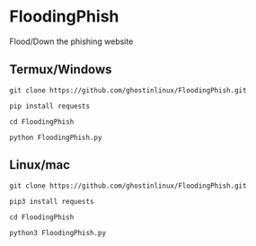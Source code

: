 # FloodingPhish
Flood/Down the phishing website

## Termux/Windows

    git clone https://github.com/ghostinlinux/FloodingPhish.git

    pip install requests

    cd FloodingPhish

    python FloodingPhish.py
    
    
## Linux/mac

    git clone https://github.com/ghostinlinux/FloodingPhish.git

    pip3 install requests

    cd FloodingPhish

    python3 FloodingPhish.py
